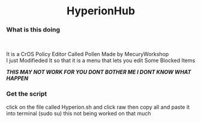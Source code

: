 <h1 align="center">
   HyperionHub        
</h1>

### What is this doing

<br>

It is a CrOS Policy Editor Called Pollen Made by MecuryWorkshop <br>
I just Modifieded It so that it is a menu that lets you edit Some Blocked Items

***THIS MAY NOT WORK FOR YOU DONT BOTHER ME I DONT KNOW WHAT HAPPEN***

### Get the script

click on the file called Hyperion.sh
and click raw
then copy all and paste it into terminal (sudo su)
this not being worked on that much
